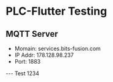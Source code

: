 # PLC-Flutter Testing

## MQTT Server
- Momain:   services.bits-fusion.com
- IP Addr:  178.128.98.237
- Port:     1883

--- Test 1234
